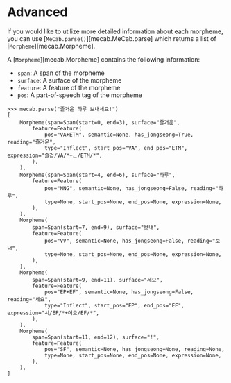 # Advanced

If you would like to utilize more detailed information about each morpheme, you can use [`MeCab.parse()`][mecab.MeCab.parse] which returns a list of [`Morpheme`][mecab.Morpheme].

A [`Morpheme`][mecab.Morpheme] contains the following information:

- `span`: A span of the morpheme
- `surface`: A surface of the morpheme
- `feature`: A feature of the morpheme
- `pos`: A part-of-speech tag of the morpheme

```pycon
>>> mecab.parse("즐거운 하루 보내세요!")
[
    Morpheme(span=Span(start=0, end=3), surface="즐거운",
        feature=Feature(
            pos="VA+ETM", semantic=None, has_jongseong=True, reading="즐거운",
            type="Inflect", start_pos="VA", end_pos="ETM", expression="즐겁/VA/*+ᆫ/ETM/*",
        ),
    ),
    Morpheme(span=Span(start=4, end=6), surface="하루",
        feature=Feature(
            pos="NNG", semantic=None, has_jongseong=False, reading="하루",
            type=None, start_pos=None, end_pos=None, expression=None,
        ),
    ),
    Morpheme(
        span=Span(start=7, end=9), surface="보내",
        feature=Feature(
            pos="VV", semantic=None, has_jongseong=False, reading="보내",
            type=None, start_pos=None, end_pos=None, expression=None,
        ),
    ),
    Morpheme(
        span=Span(start=9, end=11), surface="세요",
        feature=Feature(
            pos="EP+EF", semantic=None, has_jongseong=False, reading="세요",
            type="Inflect", start_pos="EP", end_pos="EF", expression="시/EP/*+어요/EF/*",
        ),
    ),
    Morpheme(
        span=Span(start=11, end=12), surface="!",
        feature=Feature(
            pos="SF", semantic=None, has_jongseong=None, reading=None,
            type=None, start_pos=None, end_pos=None, expression=None,
        ),
    ),
]
```